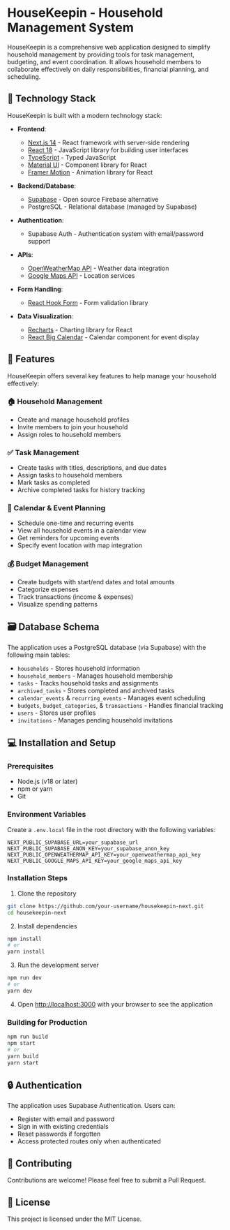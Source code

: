 # HouseKeepin - Household Management System

HouseKeepin is a comprehensive web application designed to simplify household management by providing tools for task management, budgeting, and event coordination. It allows household members to collaborate effectively on daily responsibilities, financial planning, and scheduling.

## 🚀 Technology Stack

HouseKeepin is built with a modern technology stack:

- **Frontend**: 
  - [Next.js 14](https://nextjs.org/) - React framework with server-side rendering
  - [React 18](https://reactjs.org/) - JavaScript library for building user interfaces
  - [TypeScript](https://www.typescriptlang.org/) - Typed JavaScript
  - [Material UI](https://mui.com/) - Component library for React
  - [Framer Motion](https://www.framer.com/motion/) - Animation library for React

- **Backend/Database**:
  - [Supabase](https://supabase.com/) - Open source Firebase alternative
  - PostgreSQL - Relational database (managed by Supabase)

- **Authentication**:
  - Supabase Auth - Authentication system with email/password support

- **APIs**:
  - [OpenWeatherMap API](https://openweathermap.org/api) - Weather data integration
  - [Google Maps API](https://developers.google.com/maps) - Location services

- **Form Handling**:
  - [React Hook Form](https://react-hook-form.com/) - Form validation library

- **Data Visualization**:
  - [Recharts](https://recharts.org/) - Charting library for React
  - [React Big Calendar](https://github.com/jquense/react-big-calendar) - Calendar component for event display

## 📱 Features

HouseKeepin offers several key features to help manage your household effectively:

### 🏠 Household Management
- Create and manage household profiles
- Invite members to join your household
- Assign roles to household members

### ✅ Task Management
- Create tasks with titles, descriptions, and due dates
- Assign tasks to household members
- Mark tasks as completed
- Archive completed tasks for history tracking

### 📅 Calendar & Event Planning
- Schedule one-time and recurring events
- View all household events in a calendar view
- Get reminders for upcoming events
- Specify event location with map integration

### 💰 Budget Management
- Create budgets with start/end dates and total amounts
- Categorize expenses
- Track transactions (income & expenses)
- Visualize spending patterns

## 🗃️ Database Schema

The application uses a PostgreSQL database (via Supabase) with the following main tables:
- `households` - Stores household information
- `household_members` - Manages household membership
- `tasks` - Tracks household tasks and assignments
- `archived_tasks` - Stores completed and archived tasks
- `calendar_events` & `recurring_events` - Manages event scheduling
- `budgets`, `budget_categories`, & `transactions` - Handles financial tracking
- `users` - Stores user profiles
- `invitations` - Manages pending household invitations

## 💻 Installation and Setup

### Prerequisites
- Node.js (v18 or later)
- npm or yarn
- Git

### Environment Variables
Create a `.env.local` file in the root directory with the following variables:
```
NEXT_PUBLIC_SUPABASE_URL=your_supabase_url
NEXT_PUBLIC_SUPABASE_ANON_KEY=your_supabase_anon_key
NEXT_PUBLIC_OPENWEATHERMAP_API_KEY=your_openweathermap_api_key
NEXT_PUBLIC_GOOGLE_MAPS_API_KEY=your_google_maps_api_key
```

### Installation Steps

1. Clone the repository
```bash
git clone https://github.com/your-username/housekeepin-next.git
cd housekeepin-next
```

2. Install dependencies
```bash
npm install
# or
yarn install
```

3. Run the development server
```bash
npm run dev
# or
yarn dev
```

4. Open [http://localhost:3000](http://localhost:3000) with your browser to see the application

### Building for Production

```bash
npm run build
npm start
# or
yarn build
yarn start
```

## 🔒 Authentication

The application uses Supabase Authentication. Users can:
- Register with email and password
- Sign in with existing credentials
- Reset passwords if forgotten
- Access protected routes only when authenticated

## 🤝 Contributing

Contributions are welcome! Please feel free to submit a Pull Request.

## 📄 License

This project is licensed under the MIT License.